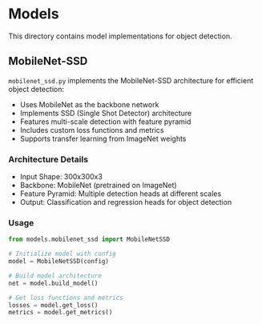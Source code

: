 # Models

This directory contains model implementations for object detection.

## MobileNet-SSD

`mobilenet_ssd.py` implements the MobileNet-SSD architecture for efficient object detection:

- Uses MobileNet as the backbone network
- Implements SSD (Single Shot Detector) architecture
- Features multi-scale detection with feature pyramid
- Includes custom loss functions and metrics
- Supports transfer learning from ImageNet weights

### Architecture Details

- Input Shape: 300x300x3
- Backbone: MobileNet (pretrained on ImageNet)
- Feature Pyramid: Multiple detection heads at different scales
- Output: Classification and regression heads for object detection

### Usage

```python
from models.mobilenet_ssd import MobileNetSSD

# Initialize model with config
model = MobileNetSSD(config)

# Build model architecture
net = model.build_model()

# Get loss functions and metrics
losses = model.get_loss()
metrics = model.get_metrics()
```
